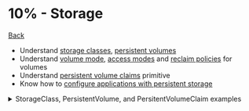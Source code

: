 # 10% - Storage
[Back](../README.md)

* Understand [storage classes](https://kubernetes.io/docs/concepts/storage/storage-classes/), [persistent volumes](https://kubernetes.io/docs/concepts/storage/persistent-volumes/)
* Understand [volume mode](https://kubernetes.io/docs/concepts/storage/persistent-volumes/#volume-mode), [access modes](https://kubernetes.io/docs/concepts/storage/persistent-volumes/#access-modes) and [reclaim policies](https://kubernetes.io/docs/concepts/storage/persistent-volumes/#reclaim-policy) for volumes
* Understand [persistent volume claims](https://kubernetes.io/docs/concepts/storage/persistent-volumes/#persistentvolumeclaims) primitive
* Know how to [configure applications with persistent storage](https://kubernetes.io/docs/tasks/configure-pod-container/configure-volume-storage/)

<details>
<summary>
StorageClass, PersistentVolume, and PersitentVolumeClaim examples
</summary>
```
#### Storage Class example
#
#### Persistent Volume Claim example
#

kind: PersistentVolumeClaim
apiVersion: v1
metadata:
  name: local-pvc
spec:
  accessModes:
  - ReadWriteOnce
  storageClassName: local-storage-sc
  resources:
    requests:
      storage: 100Mi

## Persistent Volume example
#
apiVersion: v1
kind: PersistentVolume
metadata:
  name: local-pv
spec:
  accessModes:
  - ReadWriteOnce
  capacity:
    storage: 200Mi
  local:
    path: /data/pv/disk021
  persistentVolumeReclaimPolicy: Retain
  storageClassName: local-storage-sc
  volumeMode: Filesystem

###  Pod using the pvc
#
apiVersion: v1
kind: Pod
metadata:
  name: nginx
  labels:
    name: nginx
spec:
  containers:
  - name: nginx
    image: nginx
    volumeMounts:
      - name: local-persistent-storage
        mountPath: /var/www/html
  volumes:
    - name: local-persistent-storage
      persistentVolumeClaim:
        claimName: local-pvc
```
</details>